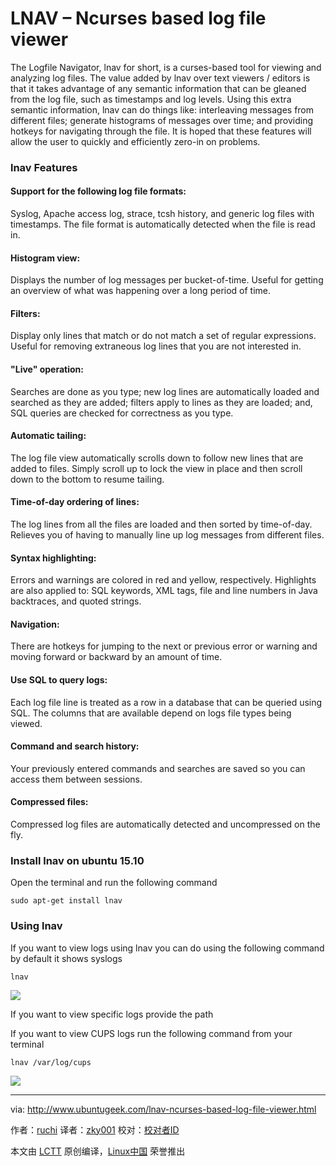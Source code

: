 LNAV – Ncurses based log file viewer
================================================================================
The Logfile Navigator, lnav for short, is a curses-based tool for viewing and analyzing log files. The value added by lnav over text viewers / editors is that it takes advantage of any semantic information that can be gleaned from the log file, such as timestamps and log levels. Using this extra semantic information, lnav can do things like: interleaving messages from different files; generate histograms of messages over time; and providing hotkeys for navigating through the file. It is hoped that these features will allow the user to quickly and efficiently zero-in on problems.

### lnav Features ###

#### Support for the following log file formats: ####

Syslog, Apache access log, strace, tcsh history, and generic log files with timestamps. The file format is automatically detected when the file is read in.

#### Histogram view: ####

Displays the number of log messages per bucket-of-time. Useful for getting an overview of what was happening over a long period of time.

#### Filters: ####

Display only lines that match or do not match a set of regular expressions. Useful for removing extraneous log lines that you are not interested in.

#### "Live" operation: ####

Searches are done as you type; new log lines are automatically loaded and searched as they are added; filters apply to lines as they are loaded; and, SQL queries are checked for correctness as you type.

#### Automatic tailing: ####

The log file view automatically scrolls down to follow new lines that are added to files. Simply scroll up to lock the view in place and then scroll down to the bottom to resume tailing.

#### Time-of-day ordering of lines: ####

The log lines from all the files are loaded and then sorted by time-of-day. Relieves you of having to manually line up log messages from different files.

#### Syntax highlighting: ####

Errors and warnings are colored in red and yellow, respectively. Highlights are also applied to: SQL keywords, XML tags, file and line numbers in Java backtraces, and quoted strings.

#### Navigation: ####

There are hotkeys for jumping to the next or previous error or warning and moving forward or backward by an amount of time.

#### Use SQL to query logs: ####

Each log file line is treated as a row in a database that can be queried using SQL. The columns that are available depend on logs file types being viewed.

#### Command and search history: ####

Your previously entered commands and searches are saved so you can access them between sessions.

#### Compressed files: ####

Compressed log files are automatically detected and uncompressed on the fly.

### Install lnav on ubuntu 15.10 ###

Open the terminal and run the following command

    sudo apt-get install lnav

### Using lnav ###

If you want to view logs using lnav you can do using the following command by default it shows syslogs

    lnav

![](http://www.ubuntugeek.com/wp-content/uploads/2015/11/51.png)

If you want to view specific logs provide the path

If you want to view CUPS logs run the following command from your terminal

    lnav /var/log/cups

![](http://www.ubuntugeek.com/wp-content/uploads/2015/11/6.png)

--------------------------------------------------------------------------------

via: http://www.ubuntugeek.com/lnav-ncurses-based-log-file-viewer.html

作者：[ruchi][a]
译者：[zky001](https://github.com/zky001)
校对：[校对者ID](https://github.com/校对者ID)

本文由 [LCTT](https://github.com/LCTT/TranslateProject) 原创编译，[Linux中国](https://linux.cn/) 荣誉推出

[a]:http://www.ubuntugeek.com/author/ubuntufix
